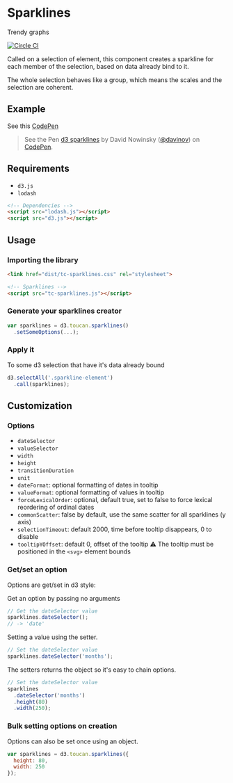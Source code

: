 # Sparklines
Trendy graphs

[![Circle CI](https://circleci.com/gh/ToucanToco/sparklines.svg?style=svg)](https://circleci.com/gh/ToucanToco/sparklines)

Called on a selection of element, this component creates a sparkline for each
member of the selection, based on data already bind to it.

The whole selection behaves like a group, which means the scales and the
selection are coherent.

## Example

See this [CodePen](http://codepen.io/davinov/pen/BKZveR/)
> <p data-height="404" data-theme-id="0" data-slug-hash="BKZveR" data-default-tab="result" data-user="davinov" class="codepen">See the Pen <a href="http://codepen.io/davinov/pen/BKZveR/">d3 sparklines</a> by David Nowinsky (<a href="http://codepen.io/davinov">@davinov</a>) on <a href="http://codepen.io">CodePen</a>.</p>
> <script async src="//assets.codepen.io/assets/embed/ei.js"></script>

## Requirements
- `d3.js`
- `lodash`
``` html
<!-- Dependencies -->
<script src="lodash.js"></script>
<script src="d3.js"></script>
```

## Usage

### Importing the library
```html
<link href="dist/tc-sparklines.css" rel="stylesheet">

<!-- Sparklines -->
<script src="tc-sparklines.js"></script>
```

### Generate your sparklines creator
```javascript
var sparklines = d3.toucan.sparklines()
  .setSomeOptions(...);
```

### Apply it
To some d3 selection that have it's data already bound
```javascript
d3.selectAll('.sparkline-element')
  .call(sparklines);
```

## Customization

### Options
- `dateSelector`
- `valueSelector`
- `width`
- `height`
- `transitionDuration`
- `unit`
- `dateFormat`: optional formatting of dates in tooltip
- `valueFormat`: optional formatting of values in tooltip
- `forceLexicalOrder`: optional, default true, set to false to force lexical
  reordering of ordinal dates
- `commonScatter`: false by default, use the same scatter for all sparklines
  (y axis)
- `selectionTimeout`: default 2000, time before tooltip disappears, 0 to disable
- `tooltipYOffset`: default 0, offset of the tooltip
  :warning: The tooltip must be positioned in the `<svg>` element bounds

### Get/set an option
Options are get/set in d3 style:

Get an option by passing no arguments
```javascript
// Get the dateSelector value
sparklines.dateSelector();
// -> 'date'
```

Setting a value using the setter.
```javascript
// Set the dateSelector value
sparklines.dateSelector('months');
```

The setters returns the object so it's easy to chain options.
```javascript
// Set the dateSelector value
sparklines
  .dateSelector('months')
  .height(80)
  .width(250);
```

### Bulk setting options on creation
Options can also be set once using an object.
```javascript
var sparklines = d3.toucan.sparklines({
  height: 80,
  width: 250
});
```
